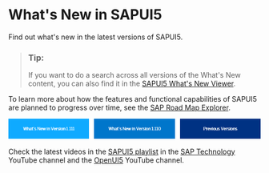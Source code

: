<!-- loio99ac68a5b1c3416ab5c84c99fefa250d -->

# What's New in SAPUI5

Find out what's new in the latest versions of SAPUI5.



> ### Tip:  
> If you want to do a search across all versions of the What's New content, you can also find it in the [SAPUI5 What's New Viewer](https://help.sap.com/whats-new/67f60363b57f4ac0b23efd17fa192d60).

To learn more about how the features and functional capabilities of SAPUI5 are planned to progress over time, see the [SAP Road Map Explorer](https://roadmaps.sap.com/board?PRODUCT=73554900100800001361).

![](images/Image_Map_What_s_New_60070cb.png)



Check the latest videos in the [SAPUI5 playlist](https://www.youtube.com/playlist?list=PLWV533hWWvDmxJM4itQ9o--7rolKgy-1r) in the [SAP Technology](https://www.youtube.com/channel/UC8cXSTGDhiZK5229zi-KTXA) YouTube channel and the [OpenUI5](https://www.youtube.com/user/openui5videos) YouTube channel.



